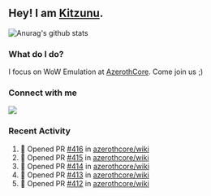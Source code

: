 ## Hey! I am [Kitzunu](https://Github.com/Kitzunu).

![Anurag's github stats](https://github-readme-stats.kitzunu.vercel.app/api?username=Kitzunu&show_icons=true)

### What do I do?

I focus on WoW Emulation at [AzerothCore](https://Github.com/AzerothCore). Come join us ;)

### Connect with me
[![](https://img.shields.io/badge/AzerothCore%20Discord-Connect%20with%20me!-green)](https://discord.com/invite/gkt4y2x)

### Recent Activity

<!--START_SECTION:activity-->
1. 💪 Opened PR [#416](https://github.com/azerothcore/wiki/pull/416) in [azerothcore/wiki](https://github.com/azerothcore/wiki)
2. 💪 Opened PR [#415](https://github.com/azerothcore/wiki/pull/415) in [azerothcore/wiki](https://github.com/azerothcore/wiki)
3. 💪 Opened PR [#414](https://github.com/azerothcore/wiki/pull/414) in [azerothcore/wiki](https://github.com/azerothcore/wiki)
4. 💪 Opened PR [#413](https://github.com/azerothcore/wiki/pull/413) in [azerothcore/wiki](https://github.com/azerothcore/wiki)
5. 💪 Opened PR [#412](https://github.com/azerothcore/wiki/pull/412) in [azerothcore/wiki](https://github.com/azerothcore/wiki)
<!--END_SECTION:activity-->
